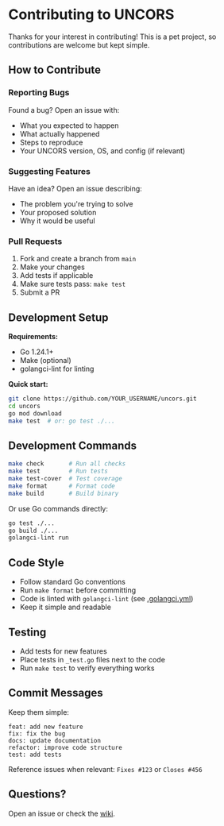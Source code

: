 # Contributing to UNCORS

Thanks for your interest in contributing! This is a pet project, so contributions are welcome but kept simple.

## How to Contribute

### Reporting Bugs

Found a bug? Open an issue with:

- What you expected to happen
- What actually happened
- Steps to reproduce
- Your UNCORS version, OS, and config (if relevant)

### Suggesting Features

Have an idea? Open an issue describing:

- The problem you're trying to solve
- Your proposed solution
- Why it would be useful

### Pull Requests

1. Fork and create a branch from `main`
2. Make your changes
3. Add tests if applicable
4. Make sure tests pass: `make test`
5. Submit a PR

## Development Setup

**Requirements:**

- Go 1.24.1+
- Make (optional)
- golangci-lint for linting

**Quick start:**

```bash
git clone https://github.com/YOUR_USERNAME/uncors.git
cd uncors
go mod download
make test  # or: go test ./...
```

## Development Commands

```bash
make check       # Run all checks
make test        # Run tests
make test-cover  # Test coverage
make format      # Format code
make build       # Build binary
```

Or use Go commands directly:

```bash
go test ./...
go build ./...
golangci-lint run
```

## Code Style

- Follow standard Go conventions
- Run `make format` before committing
- Code is linted with `golangci-lint` (see [.golangci.yml](.golangci.yml))
- Keep it simple and readable

## Testing

- Add tests for new features
- Place tests in `_test.go` files next to the code
- Run `make test` to verify everything works

## Commit Messages

Keep them simple:

```
feat: add new feature
fix: fix the bug
docs: update documentation
refactor: improve code structure
test: add tests
```

Reference issues when relevant: `Fixes #123` or `Closes #456`

## Questions?

Open an issue or check the [wiki](https://github.com/evg4b/uncors/wiki).
